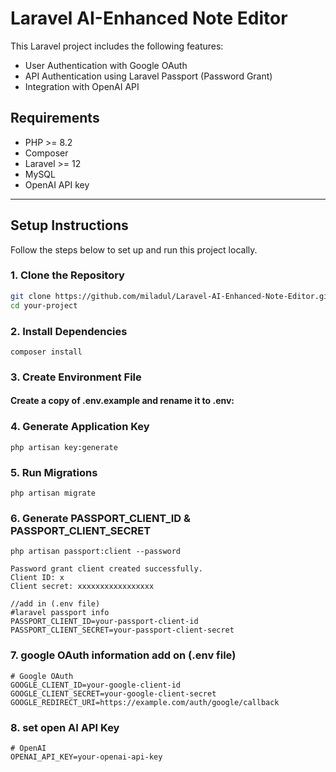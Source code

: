 # Laravel AI-Enhanced Note Editor

This Laravel project includes the following features:
- User Authentication with Google OAuth
- API Authentication using Laravel Passport (Password Grant)
- Integration with OpenAI API

## Requirements

- PHP >= 8.2
- Composer
- Laravel >= 12
- MySQL
- OpenAI API key

---

## Setup Instructions

Follow the steps below to set up and run this project locally.

### 1. Clone the Repository

```bash
git clone https://github.com/miladul/Laravel-AI-Enhanced-Note-Editor.git
cd your-project

```

### 2. Install Dependencies
```
composer install
```
### 3. Create Environment File
#### Create a copy of .env.example and rename it to .env:

### 4. Generate Application Key
```
php artisan key:generate
```
### 5. Run Migrations
```
php artisan migrate
```
### 6. Generate PASSPORT_CLIENT_ID & PASSPORT_CLIENT_SECRET
```
php artisan passport:client --password

Password grant client created successfully.
Client ID: x
Client secret: xxxxxxxxxxxxxxxxx

//add in (.env file)
#laravel passport info
PASSPORT_CLIENT_ID=your-passport-client-id
PASSPORT_CLIENT_SECRET=your-passport-client-secret
```
### 7. google OAuth information add on (.env file)
```
# Google OAuth
GOOGLE_CLIENT_ID=your-google-client-id
GOOGLE_CLIENT_SECRET=your-google-client-secret
GOOGLE_REDIRECT_URI=https://example.com/auth/google/callback
```
### 8. set open AI API Key
```
# OpenAI
OPENAI_API_KEY=your-openai-api-key
```

